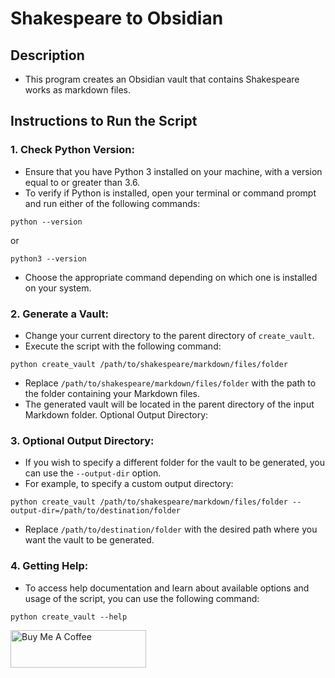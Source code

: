 # Shakespeare to Obsidian

## Description

- This program creates an Obsidian vault that contains Shakespeare works as markdown files.

## Instructions to Run the Script


### 1. Check Python Version:

- Ensure that you have Python 3 installed on your machine, with a version equal to or greater than 3.6.
- To verify if Python is installed, open your terminal or command prompt and run either of the following commands:

```
python --version
```

or

```
python3 --version
```

- Choose the appropriate command depending on which one is installed on your system.

### 2. Generate a Vault:

- Change your current directory to the parent directory of `create_vault`.
- Execute the script with the following command:

```
python create_vault /path/to/shakespeare/markdown/files/folder
```

- Replace `/path/to/shakespeare/markdown/files/folder` with the path to the folder containing your Markdown files.
- The generated vault will be located in the parent directory of the input Markdown folder.
Optional Output Directory:

### 3. Optional Output Directory:

- If you wish to specify a different folder for the vault to be generated, you can use the `--output-dir` option.
- For example, to specify a custom output directory:

```
python create_vault /path/to/shakespeare/markdown/files/folder --output-dir=/path/to/destination/folder
```

- Replace `/path/to/destination/folder` with the desired path where you want the vault to be generated.

### 4. Getting Help:

- To access help documentation and learn about available options and usage of the script, you can use the following command:

```
python create_vault --help
```

<a href="https://www.buymeacoffee.com/severdia" target="_blank"><img src="https://cdn.buymeacoffee.com/buttons/v2/default-yellow.png" alt="Buy Me A Coffee" style="height: 60px !important;width: 217px !important;" ></a>


